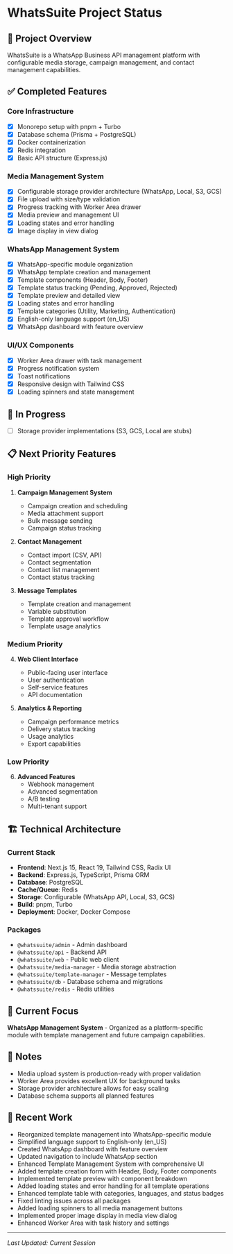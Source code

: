 # WhatsSuite Project Status

## 🎯 **Project Overview**

WhatsSuite is a WhatsApp Business API management platform with configurable media storage, campaign management, and contact management capabilities.

## ✅ **Completed Features**

### **Core Infrastructure**

- [x] Monorepo setup with pnpm + Turbo
- [x] Database schema (Prisma + PostgreSQL)
- [x] Docker containerization
- [x] Redis integration
- [x] Basic API structure (Express.js)

### **Media Management System**

- [x] Configurable storage provider architecture (WhatsApp, Local, S3, GCS)
- [x] File upload with size/type validation
- [x] Progress tracking with Worker Area drawer
- [x] Media preview and management UI
- [x] Loading states and error handling
- [x] Image display in view dialog

### **WhatsApp Management System**

- [x] WhatsApp-specific module organization
- [x] WhatsApp template creation and management
- [x] Template components (Header, Body, Footer)
- [x] Template status tracking (Pending, Approved, Rejected)
- [x] Template preview and detailed view
- [x] Loading states and error handling
- [x] Template categories (Utility, Marketing, Authentication)
- [x] English-only language support (en_US)
- [x] WhatsApp dashboard with feature overview

### **UI/UX Components**

- [x] Worker Area drawer with task management
- [x] Progress notification system
- [x] Toast notifications
- [x] Responsive design with Tailwind CSS
- [x] Loading spinners and state management

## 🚧 **In Progress**

- [ ] Storage provider implementations (S3, GCS, Local are stubs)

## 📋 **Next Priority Features**

### **High Priority**

1. **Campaign Management System**
   - Campaign creation and scheduling
   - Media attachment support
   - Bulk message sending
   - Campaign status tracking

2. **Contact Management**
   - Contact import (CSV, API)
   - Contact segmentation
   - Contact list management
   - Contact status tracking

3. **Message Templates**
   - Template creation and management
   - Variable substitution
   - Template approval workflow
   - Template usage analytics

### **Medium Priority**

4. **Web Client Interface**
   - Public-facing user interface
   - User authentication
   - Self-service features
   - API documentation

5. **Analytics & Reporting**
   - Campaign performance metrics
   - Delivery status tracking
   - Usage analytics
   - Export capabilities

### **Low Priority**

6. **Advanced Features**
   - Webhook management
   - Advanced segmentation
   - A/B testing
   - Multi-tenant support

## 🏗️ **Technical Architecture**

### **Current Stack**

- **Frontend**: Next.js 15, React 19, Tailwind CSS, Radix UI
- **Backend**: Express.js, TypeScript, Prisma ORM
- **Database**: PostgreSQL
- **Cache/Queue**: Redis
- **Storage**: Configurable (WhatsApp API, Local, S3, GCS)
- **Build**: pnpm, Turbo
- **Deployment**: Docker, Docker Compose

### **Packages**

- `@whatssuite/admin` - Admin dashboard
- `@whatssuite/api` - Backend API
- `@whatssuite/web` - Public web client
- `@whatssuite/media-manager` - Media storage abstraction
- `@whatssuite/template-manager` - Message templates
- `@whatssuite/db` - Database schema and migrations
- `@whatssuite/redis` - Redis utilities

## 🎯 **Current Focus**

**WhatsApp Management System** - Organized as a platform-specific module with template management and future campaign capabilities.

## 📝 **Notes**

- Media upload system is production-ready with proper validation
- Worker Area provides excellent UX for background tasks
- Storage provider architecture allows for easy scaling
- Database schema supports all planned features

## 🔄 **Recent Work**

- Reorganized template management into WhatsApp-specific module
- Simplified language support to English-only (en_US)
- Created WhatsApp dashboard with feature overview
- Updated navigation to include WhatsApp section
- Enhanced Template Management System with comprehensive UI
- Added template creation form with Header, Body, Footer components
- Implemented template preview with component breakdown
- Added loading states and error handling for all template operations
- Enhanced template table with categories, languages, and status badges
- Fixed linting issues across all packages
- Added loading spinners to all media management buttons
- Implemented proper image display in media view dialog
- Enhanced Worker Area with task history and settings

---

_Last Updated: Current Session_
